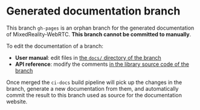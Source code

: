 # Generated documentation branch

This branch `gh-pages` is an orphan branch for the generated documentation of MixedReality-WebRTC. **This branch cannot be committed to manually**.

To edit the documentation of a branch:

- **User manual**: edit files in [the `docs/` directory of the branch](https://github.com/microsoft/MixedReality-WebRTC/tree/master/docs)
- **API reference**: modify the comments [in the library source code of the branch](https://github.com/microsoft/MixedReality-WebRTC/tree/master/libs)

Once merged the `ci-docs` build pipeline will pick up the changes in the branch, generate a new documentation from them, and automatically commit the result to this branch used as source for the documentation website.
